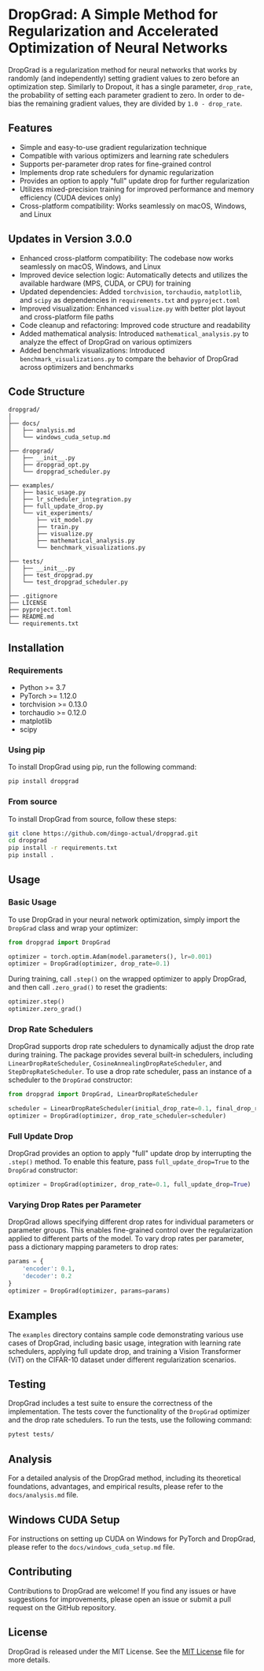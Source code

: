# DropGrad: A Simple Method for Regularization and Accelerated Optimization of Neural Networks

DropGrad is a regularization method for neural networks that works by randomly (and independently) setting gradient values to zero before an optimization step. Similarly to Dropout, it has a single parameter, `drop_rate`, the probability of setting each parameter gradient to zero. In order to de-bias the remaining gradient values, they are divided by `1.0 - drop_rate`.

## Features

- Simple and easy-to-use gradient regularization technique
- Compatible with various optimizers and learning rate schedulers
- Supports per-parameter drop rates for fine-grained control
- Implements drop rate schedulers for dynamic regularization
- Provides an option to apply "full" update drop for further regularization
- Utilizes mixed-precision training for improved performance and memory efficiency (CUDA devices only)
- Cross-platform compatibility: Works seamlessly on macOS, Windows, and Linux

## Updates in Version 3.0.0

- Enhanced cross-platform compatibility: The codebase now works seamlessly on macOS, Windows, and Linux
- Improved device selection logic: Automatically detects and utilizes the available hardware (MPS, CUDA, or CPU) for training
- Updated dependencies: Added `torchvision`, `torchaudio`, `matplotlib`, and `scipy` as dependencies in `requirements.txt` and `pyproject.toml`
- Improved visualization: Enhanced `visualize.py` with better plot layout and cross-platform file paths
- Code cleanup and refactoring: Improved code structure and readability
- Added mathematical analysis: Introduced `mathematical_analysis.py` to analyze the effect of DropGrad on various optimizers
- Added benchmark visualizations: Introduced `benchmark_visualizations.py` to compare the behavior of DropGrad across optimizers and benchmarks

## Code Structure

```
dropgrad/
│
├── docs/
│   ├── analysis.md
│   └── windows_cuda_setup.md
│
├── dropgrad/
│   ├── __init__.py
│   ├── dropgrad_opt.py
│   └── dropgrad_scheduler.py
│
├── examples/
│   ├── basic_usage.py
│   ├── lr_scheduler_integration.py
│   ├── full_update_drop.py
│   └── vit_experiments/
│       ├── vit_model.py
│       ├── train.py
│       ├── visualize.py
│       ├── mathematical_analysis.py
│       └── benchmark_visualizations.py
│
├── tests/
│   ├── __init__.py
│   ├── test_dropgrad.py
│   └── test_dropgrad_scheduler.py
│
├── .gitignore
├── LICENSE
├── pyproject.toml
├── README.md
└── requirements.txt
```

## Installation

### Requirements

- Python >= 3.7
- PyTorch >= 1.12.0
- torchvision >= 0.13.0
- torchaudio >= 0.12.0
- matplotlib
- scipy

### Using pip

To install DropGrad using pip, run the following command:

```bash
pip install dropgrad
```

### From source

To install DropGrad from source, follow these steps:

```bash
git clone https://github.com/dingo-actual/dropgrad.git
cd dropgrad
pip install -r requirements.txt
pip install .
```

## Usage

### Basic Usage

To use DropGrad in your neural network optimization, simply import the `DropGrad` class and wrap your optimizer:

```python
from dropgrad import DropGrad

optimizer = torch.optim.Adam(model.parameters(), lr=0.001)
optimizer = DropGrad(optimizer, drop_rate=0.1)
```

During training, call `.step()` on the wrapped optimizer to apply DropGrad, and then call `.zero_grad()` to reset the gradients:

```python
optimizer.step()
optimizer.zero_grad()
```

### Drop Rate Schedulers

DropGrad supports drop rate schedulers to dynamically adjust the drop rate during training. The package provides several built-in schedulers, including `LinearDropRateScheduler`, `CosineAnnealingDropRateScheduler`, and `StepDropRateScheduler`. To use a drop rate scheduler, pass an instance of a scheduler to the `DropGrad` constructor:

```python
from dropgrad import DropGrad, LinearDropRateScheduler

scheduler = LinearDropRateScheduler(initial_drop_rate=0.1, final_drop_rate=0.0, num_steps=1000)
optimizer = DropGrad(optimizer, drop_rate_scheduler=scheduler)
```

### Full Update Drop

DropGrad provides an option to apply "full" update drop by interrupting the `.step()` method. To enable this feature, pass `full_update_drop=True` to the `DropGrad` constructor:

```python
optimizer = DropGrad(optimizer, drop_rate=0.1, full_update_drop=True)
```

### Varying Drop Rates per Parameter

DropGrad allows specifying different drop rates for individual parameters or parameter groups. This enables fine-grained control over the regularization applied to different parts of the model. To vary drop rates per parameter, pass a dictionary mapping parameters to drop rates:

```python
params = {
    'encoder': 0.1,
    'decoder': 0.2
}
optimizer = DropGrad(optimizer, params=params)
```

## Examples

The `examples` directory contains sample code demonstrating various use cases of DropGrad, including basic usage, integration with learning rate schedulers, applying full update drop, and training a Vision Transformer (ViT) on the CIFAR-10 dataset under different regularization scenarios.

## Testing

DropGrad includes a test suite to ensure the correctness of the implementation. The tests cover the functionality of the `DropGrad` optimizer and the drop rate schedulers. To run the tests, use the following command:

```bash
pytest tests/
```

## Analysis

For a detailed analysis of the DropGrad method, including its theoretical foundations, advantages, and empirical results, please refer to the `docs/analysis.md` file.

## Windows CUDA Setup

For instructions on setting up CUDA on Windows for PyTorch and DropGrad, please refer to the `docs/windows_cuda_setup.md` file.

## Contributing

Contributions to DropGrad are welcome! If you find any issues or have suggestions for improvements, please open an issue or submit a pull request on the GitHub repository.

## License

DropGrad is released under the MIT License. See the [MIT License](LICENSE) file for more details.